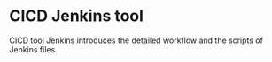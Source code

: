 # CICD Jenkins tool
CICD tool Jenkins introduces the detailed workflow and the scripts of Jenkins files.
